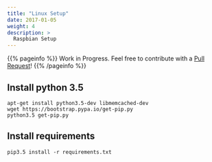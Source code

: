 ```yaml
---
title: "Linux Setup"
date: 2017-01-05
weight: 4
description: >
  Raspbian Setup
---
```


{{% pageinfo %}}
Work in Progress.  Feel free to contribute with a [Pull Request](https://github.com/m4system/m4system.ca/pulls)!
{{% /pageinfo %}}

## Install python 3.5

```
apt-get install python3.5-dev libmemcached-dev
wget https://bootstrap.pypa.io/get-pip.py
python3.5 get-pip.py
```

## Install requirements

```
pip3.5 install -r requirements.txt
```
